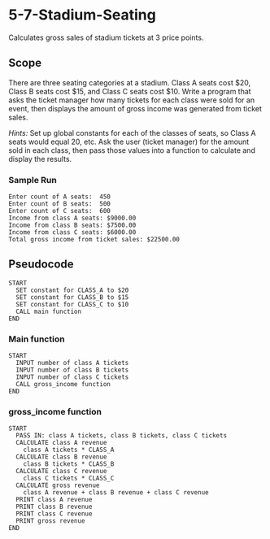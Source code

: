 # 5-7-Stadium-Seating
 Calculates gross sales of stadium tickets at 3 price points.

## Scope
There are three seating categories at a stadium. Class A seats cost $20, Class B seats cost $15, and Class C seats cost $10. Write a program that asks the ticket manager how many tickets for each class were sold for an event, then displays the amount of gross income was generated from ticket sales.

*Hints:* Set up global constants for each of the classes of seats, so Class A seats would equal 20, etc.  Ask the user (ticket manager) for the amount sold in each class, then pass those values into a function to calculate and display the results.

### Sample Run
    Enter count of A seats:  450
    Enter count of B seats:  500
    Enter count of C seats:  600
    Income from class A seats: $9000.00
    Income from class B seats: $7500.00
    Income from class C seats: $6000.00
    Total gross income from ticket sales: $22500.00

## Pseudocode
    START
      SET constant for CLASS_A to $20
      SET constant for CLASS_B to $15
      SET constant for CLASS_C to $10
      CALL main function
    END

### Main function
    START
      INPUT number of class A tickets
      INPUT number of class B tickets
      INPUT number of class C tickets
      CALL gross_income function
    END

### gross_income function
    START
      PASS IN: class A tickets, class B tickets, class C tickets
      CALCULATE class A revenue
        class A tickets * CLASS_A
      CALCULATE class B revenue
        class B tickets * CLASS_B
      CALCULATE class C revenue
        class C tickets * CLASS_C
      CALCULATE gross revenue
        class A revenue + class B revenue + class C revenue
      PRINT class A revenue
      PRINT class B revenue
      PRINT class C revenue
      PRINT gross revenue
    END
